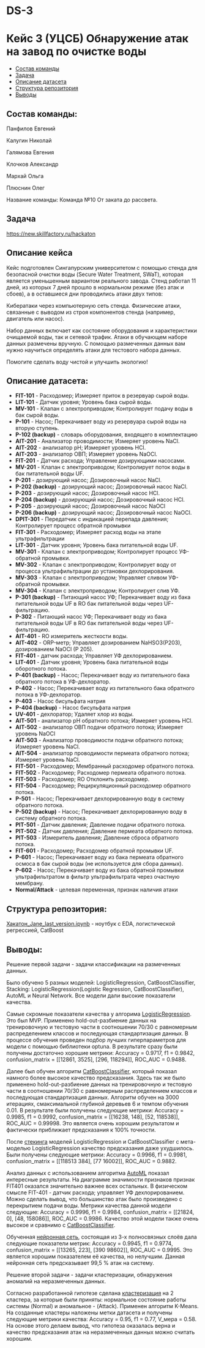 # DS-3
# Кейс 3 (УЦСБ) Обнаружение атак на завод по очистке воды

<!-- vim-markdown-toc Redcarpet -->

* [Состав команды](#состав-команды)
* [Задача](#задача)
* [Описание датасета](#описание-датасета)
* [Структура репозитория](#структура-репозитория)
* [Выводы](#выводы)

<!-- vim-markdown-toc -->

## Состав команды: 
Панфилов Евгений

Калугин Николай

Галямова Евгения

Клочков Александр

Мархай Ольга

Плюснин Олег

Название команды: Команда №10 От заката до рассвета.



## Задача

https://new.skillfactory.ru/hackaton

##  Описание кейса
Кейс подготовлен Сингапурским университетом c помощью стенда для безопасной очистки воды (Secure Water Treatment, SWaT), которая является уменьшенным вариантом реального завода. Стенд работал 11 дней, из которых 7 дней прошло в нормальном режиме (без атак и сбоев), а в оставшиеся дни проводились атаки двух типов:

Кибератаки через компьютерную сеть стенда. Физические атаки, связанные с выводом из строя компонентов стенда (например, двигатель или насос).

Набор данных включает как состояние оборудования и характеристики очищаемой воды, так и сетевой трафик. Атаки в обучающем наборе данных размечены вручную. С помощью размеченных данных вам нужно научиться определять атаки для тестового набора данных.

Помогите сделать воду чистой и улучшить экологию!

## Описание датасета:
- **FIT-101** - Расходомер; Измеряет приток в резервуар сырой воды.
- **LIT-101** - Датчик уровня; Уровень бака сырой воды.
- **MV-101** - Клапан с электроприводом; Контролирует подачу воды в бак сырой воды.
- **P-101** - Насос; Перекачивает воду из резервуара сырой воды на вторую ступень.
- **P-102 (backup)** - cловарь оборудования, входящего в комплектацию
- **AIT-201** - Анализатор проводимости; Измеряет уровень NaCl.
- **AIT-202** - анализатор pH; Измеряет уровень HCl.
- **AIT-203** - анализатор ОВП; Измеряет уровень NaOCl.
- **FIT-201** - Датчик расхода; Управление дозирующими насосами.
- **MV-201** - Клапан с электроприводом; Контролирует поток воды в бак питательной воды UF.
- **P-201** - дозирующий насос; Дозировочный насос NaCl.
- **P-202 (backup)** - дозирующий насос; Дозировочный насос NaCl.
- **P-203** - дозирующий насос; Дозировочный насос HCl.
- **P-204 (backup)** - дозирующий насос; Дозировочный насос HCl.
- **P-205** - дозирующий насос; Дозировочный насос NaOCl
- **P-206 (backup)** - дозирующий насос; Дозировочный насос NaOCl.
- **DPIT-301** - Передатчик с индикацией перепада давления; Контролирует процесс обратной промывки
- **FIT-301** - Расходомер; Измеряет расход воды на этапе ультрафильтрации
- **LIT-301** - Датчик уровня; Уровень бака питательной воды UF.
- **MV-301** - Клапан с электроприводом; Контролирует процесс УФ-обратной промывки.
- **MV-302** - Клапан с электроприводом; Контролирует воду от процесса ультрафильтрации до установки дехлорирования.
- **MV-303** - Клапан с электроприводом; Управляет сливом УФ-обратной промывки.
- **MV-304** - Клапан с электроприводом; Контролирует слив УФ.
- **P-301 (backup)** - Питающий насос УФ; Перекачивает воду из бака питательной воды UF в RO
бак питательной воды через UF-фильтрацию.
- **P-302** - Питающий насос УФ; Перекачивает воду из бака питательной воды UF в RO
бак питательной воды через UF-фильтрацию.
- **AIT-401** - RO измеритель жесткости воды.
- **AIT-402** - ORP-метр; Управляет дозированием NaHSO3(P203), дозированием NaOCl
(P 205).
- **FIT-401** - датчик расхода; Управляет УФ дехлорированием.
- **LIT-401** - Датчик уровня; Уровень бака питательной воды оборотного потока.
- **P-401 (backup)** - Насос; Перекачивает воду из питательного бака обратного потока в УФ-дехлоратор.
- **P-402** - Насос; Перекачивает воду из питательного бака обратного потока в УФ-дехлоратор.
- **P-403** - Насос бисульфата натрия
- **P-404 (backup)** - Насос бисульфата натрия
- **UV-401** - дехлоратор; Удаляет хлор из воды.
- **AIT-501** - анализатор pH обратного потока; Измеряет уровень HCl.
- **AIT-502** - анализатор ОВП подачи обратного потока; Измеряет уровень NaOCl
- **AIT-503** - Анализатор проводимости подачи обратного потока; Измеряет уровень NaCl.
- **AIT-504** - анализатор проводимости пермеата обратного потока; Измеряет уровень NaCl.
- **FIT-501** - Расходомер; Мембранный расходомер обратного потока.
- **FIT-502** - Расходомер; Расходомер пермеата обратного потока.
- **FIT-503** - Расходомер; RO Отклонить расходомер.
- **FIT-504** - Расходомер; Рециркуляционный расходомер обратного потока.
- **P-501** - Насос; Перекачивает дехлорированную воду в систему обратного потока.
- **P-502 (backup)** - Насос; Перекачивает дехлорированную воду в систему обратного потока.
- **PIT-501** - Датчик давления; Давление подачи обратного потока.
- **PIT-502** - Датчик давления; Давление пермеата обратного потока.
- **PIT-503** - Измеритель давления; Давление сброса обратного потока.
- **FIT-601** - Расходомер; Расходомер обратной промывки UF.
- **P-601** - Насос; Перекачивает воду из бака пермеата обратного осмоса в бак сырой воды
(не используется для сбора данных).
- **P-602** - Насос; Перекачивает воду из бака обратной промывки ультрафильтратом в фильтр ультрафильтрата через очастную мембрану.
- **Normal/Attack** - целевая переменная, признак наличия атаки


## Структура репозитория:

[Хакатон_Jane_last_version.ipynb]() - ноутбук с EDA, логистической регрессией, CatBoost 

## Выводы:
Решение первой задачи - задачи классификации на размеченных данных. 

   Было обучено 5 разных моделей: LogisticRegression, CatBoostClassifier, 
Stacking: LogisticRegression(Logistic Regression, CatBoostClassifier), AutoML и Neural Network.
   Все модели дали высокие показатели качества.

   Самые скромные показатели качества у алгорима [LogisticRegression](https://github.com/OlgaMarkhai/DS-3/blob/main/%D0%A5%D0%B0%D0%BA%D0%B0%D1%82%D0%BE%D0%BD_Jane_last_version%20(1).ipynb). 
Это был MVP.
   Применено hold-out-разбиение данных на тренировочную и тестовую части в соотношении 70/30 с 
равномерным распределением классов и последующая стандартизация данных. В процессе обучения 
проведен подбор лучших гиперпараметров для модели с помощью библиотеки optuna.
   В результате сразу были получены достаточно хорошие метрики: Accuracy = 0.9717, f1 = 0.9842, 
confusion_matrix = [[12861, 3525], [296, 118294]], ROC_AUC = 0.9488.

   Далее был обучен алгоритм [CatBoostClassifier](https://github.com/OlgaMarkhai/DS-3/blob/main/%D0%A5%D0%B0%D0%BA%D0%B0%D1%82%D0%BE%D0%BD_Jane_last_version%20(1).ipynb), 
который показал намного более высокое качество предсказания.
   Здесь так же было применено hold-out-разбиение данных на тренировочную и тестовую части в 
соотношении 70/30 с равномерным распределением классов и последующая стандартизация данных. 
Алгоритм обучен на 3000 итерациях, смаксимальной глубиной деревьев 6 и темпом обучения 0.01.
   В результате были получены следующие метрики: Accuracy = 0.9985, f1 = 0.9992, 
confusion_matrix = [[16238, 148], [52, 118538]], ROC_AUC = 0.99998. Это является очень хорошим 
результатом и фактически приближает предсказания к 100% точности.

   После [стекинга](https://github.com/OlgaMarkhai/DS-3/blob/main/%D0%A5%D0%B0%D0%BA%D0%B0%D1%82%D0%BE%D0%BD_Jane_last_version%20(1).ipynb) 
моделей LogisticRegression и CatBoostClassifier с мета-моделью LogisticRegression качество предсказания 
даже ухудшилось. Были получены следующие метрики: Accuracy = 0.9966, f1 = 0.9981, confusion_matrix = [[118513 384], [77 16002]], 
ROC_AUC = 0.9882.

   Анализ данных с использованием алгоритма [AutoML](https://github.com/OlgaMarkhai/DS-3/blob/main/hackathon-olga_Light_AML.ipynb) 
показал интересные результаты. На диаграмме значимости признаков признак FIT401 оказался значительно важнее всех остальных. В 
физическом смысле FIT-401 - датчик расхода; управляет УФ дехлорированием. Можно сделать вывод, что большинство атак было произведено 
с перекрытием подачи воды.
   Метрики качества данной модели следующие: Accuracy = 0.9996, f1 = 0.9984, 
confusion_matrix = [[21824, 0], [48, 158086]], ROC_AUC = 0.9986. Качество этой модели также очень 
высокое и сравнимо с [CatBoostClassifier](https://github.com/OlgaMarkhai/DS-3/blob/main/%D0%A5%D0%B0%D0%BA%D0%B0%D1%82%D0%BE%D0%BD_Jane_last_version%20(1).ipynb).

   Обученная [нейронная сеть](https://github.com/OlgaMarkhai/DS-3/blob/main/attack_detection_nn.ipynb), 
состоящая из 3-х полносвязных слоёв дала следующие показатели метрик: Accuracy = 0.9945, f1 = 0.9774, 
confusion_matrix = [[13265, 223], [390 98602]], ROC_AUC = 0.9995. Это является хорошим показателем её 
качества, но нелучшим. Данная нейронная сеть предсказывает 99,5 % 
атак на систему.

   Решение второй задачи - задачи кластеризации, обнаружения аномалий на неразмеченных данных.
   
   Согласно разработанной гипотезе сделана [кластеризация](https://github.com/OlgaMarkhai/DS-3/blob/main/hackathon_Oleg.ipynb) 
на 2 кластера, за которые были приняты: нормальное состояние работы системы (Normal) и аномальное - (Attack). Применен алгоритм 
K-Means. На созданные кластеры наложены метки датасета и получены следующие метрики качества: 
Accuracy = 0.95, f1 = 0.77, V_мера = 0.58. На основе этого делаем вывод, что гипотеза оказалась верна и качество предсказания 
атак на неразмеченных данных можно считать хорошим.
